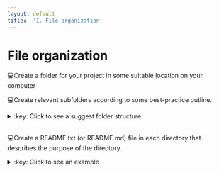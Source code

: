 ```yaml
---
layout: default
title:  '1. File organization'
---
```


# File organization
:computer:Create a folder for your project in some suitable location on your computer
<br />

:computer:Create relevant subfolders according to some best-practice outline.
<details>
<summary>:key: Click to see a suggest folder structure</summary>
<!-- {% highlight bash %} -->
my_project
|─ bin
|- doc
|- data
|  |- raw
|  |- clean
|     |- 2016-11-16
|- results
|- src
<!-- {% endhighlight %} -->
</details>  
<br />

:computer:Create a README.txt (or README.md) file in each directory that describes the purpose of the directory.
<details>
<summary>:key: Click to see an example</summary>
<br />A README.md for a **results** directory:
<!-- {% highlight markdown %} -->
# results
Results directory for tracking computational experiments peformed on data. Keep results from different runs in date-stamped directories.
<!-- {% endhighlight %} -->
</details>  
<br />
